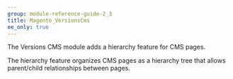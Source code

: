 ```yaml
---
group: module-reference-guide-2_3
title: Magento_VersionsCms
ee_only: true
---
```


The Versions CMS module adds a hierarchy feature for CMS pages.

The hierarchy feature organizes CMS pages as a hierarchy tree that allows parent/child relationships between pages.

